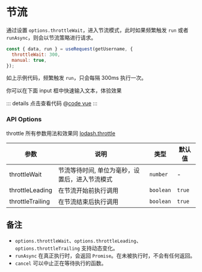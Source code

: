 # 节流

通过设置 `options.throttleWait`，进入节流模式，此时如果频繁触发 `run` 或者 `runAsync`，则会以节流策略进行请求。

```js | pure
const { data, run } = useRequest(getUsername, {
  throttleWait: 300,
  manual: true,
});
```

如上示例代码，频繁触发 `run`，只会每隔 300ms 执行一次。

你可以在下面 input 框中快速输入文本，体验效果
<UseRequestDemoThrottle />

::: details 点击查看代码
@[code vue](@/useRequest/UseRequestDemoThrottle.vue)
:::

### API Options

throttle 所有参数用法和效果同 [lodash.throttle](https://www.lodashjs.com/docs/lodash.throttle/)

| 参数             | 说明                                           | 类型      | 默认值 |
| ---------------- | ---------------------------------------------- | --------- | ------ |
| throttleWait     | 节流等待时间, 单位为毫秒，设置后，进入节流模式 | `number`  | -      |
| throttleLeading  | 在节流开始前执行调用                           | `boolean` | `true` |
| throttleTrailing | 在节流结束后执行调用                           | `boolean` | `true` |

## 备注

- `options.throttleWait`、`options.throttleLeading`、`options.throttleTrailing` 支持动态变化。
- `runAsync` 在真正执行时，会返回 `Promise`。在未被执行时，不会有任何返回。
- `cancel` 可以中止正在等待执行的函数。
